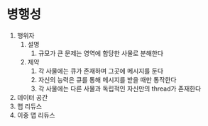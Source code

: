# 병행성

1. 행위자
   1. 설명
       1. 규모가 큰 문제는 영역에 합당한 사물로 분해한다
   1. 제약
        1. 각 사물에는 큐가 존재하며 그곳에 메시지를 둔다
        1. 자신의 능력은 큐를 통해 메시지를 받을 때만 통작한다
        1. 각 사물에는 다른 사물과 독립적인 자신만의 thread가 존재한다 
1. 데이터 공간
1. 맵 리듀스
1. 이중 맵 리듀스


